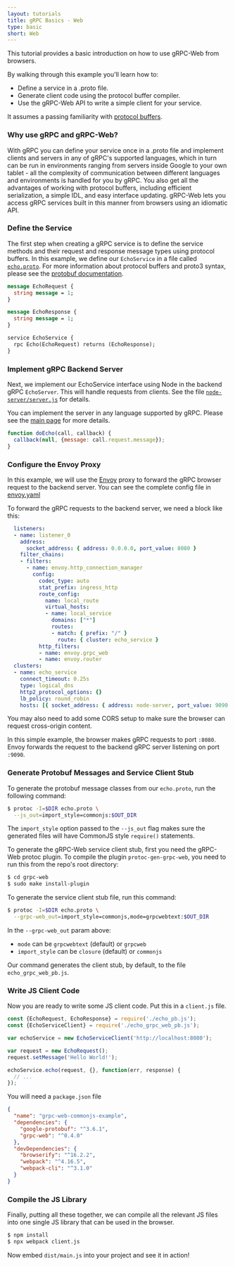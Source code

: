 ```yaml
---
layout: tutorials
title: gRPC Basics - Web
type: basic
short: Web
---
```


This tutorial provides a basic introduction on how to use
gRPC-Web from browsers.

By walking through this example you'll learn how to:

- Define a service in a .proto file.
- Generate client code using the protocol buffer compiler.
- Use the gRPC-Web API to write a simple client for your service.

It assumes a passing familiarity with [protocol
buffers](https://developers.google.com/protocol-buffers/docs/overview).

<div id="toc"></div>

<a name="why-grpc"></a>

### Why use gRPC and gRPC-Web?

With gRPC you can define your service once in a .proto file and implement
clients and servers in any of gRPC's supported languages, which in turn can be
run in environments ranging from servers inside Google to your own tablet - all
the complexity of communication between different languages and environments is
handled for you by gRPC. You also get all the advantages of working with
protocol buffers, including efficient serialization, a simple IDL, and easy
interface updating. gRPC-Web lets you access gRPC services built in this manner
from browsers using an idiomatic API.


<a name="setup"></a>

### Define the Service

The first step when creating a gRPC service is to define the service methods
and their request and response message types using protocol buffers. In this
example, we define our `EchoService` in a file called
[`echo.proto`](https://github.com/grpc/grpc-web/blob/0.4.0/net/grpc/gateway/examples/echo/echo.proto).
For more information about protocol buffers and proto3 syntax, please see the
[protobuf documentation][].

```protobuf
message EchoRequest {
  string message = 1;
}

message EchoResponse {
  string message = 1;
}

service EchoService {
  rpc Echo(EchoRequest) returns (EchoResponse);
}
```

### Implement gRPC Backend Server

Next, we implement our EchoService interface using Node in the backend gRPC
`EchoServer`. This will handle requests from clients. See the file
[`node-server/server.js`](https://github.com/grpc/grpc-web/blob/master/net/grpc/gateway/examples/echo/node-server/server.js)
for details.

You can implement the server in any language supported by gRPC. Please see
the [main page][] for more details.

```js
function doEcho(call, callback) {
  callback(null, {message: call.request.message});
}
```


### Configure the Envoy Proxy

In this example, we will use the [Envoy](https://www.envoyproxy.io/)
proxy to forward the gRPC browser request to the backend server. You can see
the complete config file in
[envoy.yaml](https://github.com/grpc/grpc-web/blob/master/net/grpc/gateway/examples/echo/envoy.yaml)

To forward the gRPC requests to the backend server, we need a block like
this:

```yaml
  listeners:
  - name: listener_0
    address:
      socket_address: { address: 0.0.0.0, port_value: 8080 }
    filter_chains:
    - filters:
      - name: envoy.http_connection_manager
        config:
          codec_type: auto
          stat_prefix: ingress_http
          route_config:
            name: local_route
            virtual_hosts:
            - name: local_service
              domains: ["*"]
              routes:
              - match: { prefix: "/" }
                route: { cluster: echo_service }
          http_filters:
          - name: envoy.grpc_web
          - name: envoy.router
  clusters:
  - name: echo_service
    connect_timeout: 0.25s
    type: logical_dns
    http2_protocol_options: {}
    lb_policy: round_robin
    hosts: [{ socket_address: { address: node-server, port_value: 9090 }}]
```

You may also need to add some CORS setup to make sure the browser can request
cross-origin content.


In this simple example, the browser makes gRPC requests to port `:8080`. Envoy
forwards the request to the backend gRPC server listening on port `:9090`.



### Generate Protobuf Messages and Service Client Stub


To generate the protobuf message classes from our `echo.proto`, run the
following command:

```sh
$ protoc -I=$DIR echo.proto \
  --js_out=import_style=commonjs:$OUT_DIR
```

The `import_style` option passed to the `--js_out` flag makes sure the
generated files will have CommonJS style `require()` statements.


To generate the gRPC-Web service client stub, first you need the gRPC-Web
protoc plugin. To compile the plugin `protoc-gen-grpc-web`, you need to run
this from the repo's root directory:

```sh
$ cd grpc-web
$ sudo make install-plugin
```

To generate the service client stub file, run this command:

```sh
$ protoc -I=$DIR echo.proto \
  --grpc-web_out=import_style=commonjs,mode=grpcwebtext:$OUT_DIR
```

In the `--grpc-web_out` param above:
  - `mode` can be `grpcwebtext` (default) or `grpcweb`
  - `import_style` can be `closure` (default) or `commonjs`

Our command generates the client stub, by default, to the file
`echo_grpc_web_pb.js`.


### Write JS Client Code

Now you are ready to write some JS client code. Put this in a `client.js` file.

```js
const {EchoRequest, EchoResponse} = require('./echo_pb.js');
const {EchoServiceClient} = require('./echo_grpc_web_pb.js');

var echoService = new EchoServiceClient('http://localhost:8080');

var request = new EchoRequest();
request.setMessage('Hello World!');

echoService.echo(request, {}, function(err, response) {
  // ...
});
```

You will need a `package.json` file

```json
{
  "name": "grpc-web-commonjs-example",
  "dependencies": {
    "google-protobuf": "^3.6.1",
    "grpc-web": "^0.4.0"
  },
  "devDependencies": {
    "browserify": "^16.2.2",
    "webpack": "^4.16.5",
    "webpack-cli": "^3.1.0"
  }
}
```

### Compile the JS Library


Finally, putting all these together, we can compile all the relevant JS files
into one single JS library that can be used in the browser.

```sh
$ npm install
$ npx webpack client.js
```

Now embed `dist/main.js` into your project and see it in action!


[protobuf documentation]:https://developers.google.com/protocol-buffers/
[main page]:/docs/
